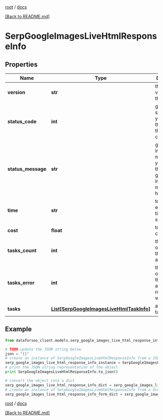 [root](./../ "root") / [docs](./ "docs")

[[Back to README.md]](./../README.md "[Back to README.md]")

# SerpGoogleImagesLiveHtmlResponseInfo

## Properties

Name | Type | Description | Notes
------------ | ------------- | ------------- | -------------
**version** | **str** | the current version of the API | [optional]
**status_code** | **int** | general status code you can find the full list of the response codes here | [optional]
**status_message** | **str** | general informational message you can find the full list of general informational messages here | [optional]
**time** | **str** | total execution time, seconds | [optional]
**cost** | **float** | total tasks cost, USD | [optional]
**tasks_count** | **int** | the number of tasks in the tasks array | [optional]
**tasks_error** | **int** | the number of tasks in the tasks array returned with an error | [optional]
**tasks** | [**List[SerpGoogleImagesLiveHtmlTaskInfo]**](SerpGoogleImagesLiveHtmlTaskInfo.md) | array of tasks | [optional]

## Example

```python
from dataforseo_client.models.serp_google_images_live_html_response_info import SerpGoogleImagesLiveHtmlResponseInfo

# TODO update the JSON string below
json = "{}"
# create an instance of SerpGoogleImagesLiveHtmlResponseInfo from a JSON string
serp_google_images_live_html_response_info_instance = SerpGoogleImagesLiveHtmlResponseInfo.from_json(json)
# print the JSON string representation of the object
print SerpGoogleImagesLiveHtmlResponseInfo.to_json()

# convert the object into a dict
serp_google_images_live_html_response_info_dict = serp_google_images_live_html_response_info_instance.to_dict()
# create an instance of SerpGoogleImagesLiveHtmlResponseInfo from a dict
serp_google_images_live_html_response_info_form_dict = serp_google_images_live_html_response_info.from_dict(serp_google_images_live_html_response_info_dict)
```

  

[root](./../ "root") / [docs](./ "docs")

[[Back to README.md]](./../README.md "[Back to README.md]")